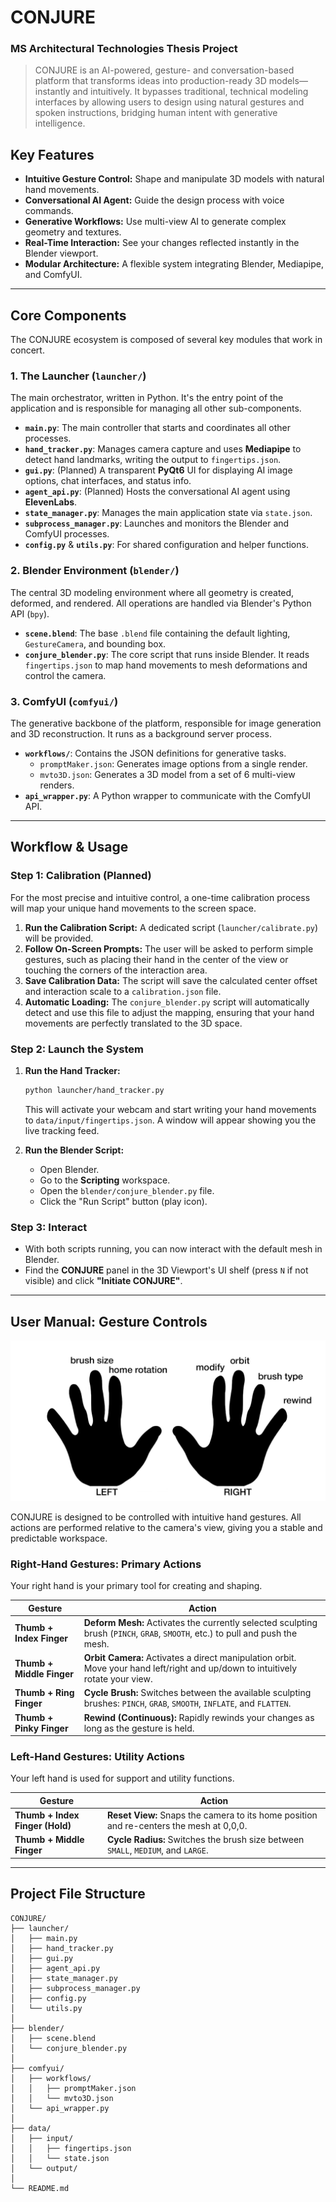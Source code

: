 # CONJURE
### MS Architectural Technologies Thesis Project

> CONJURE is an AI-powered, gesture- and conversation-based platform that transforms ideas into production-ready 3D models—instantly and intuitively. It bypasses traditional, technical modeling interfaces by allowing users to design using natural gestures and spoken instructions, bridging human intent with generative intelligence.

## Key Features
- **Intuitive Gesture Control:** Shape and manipulate 3D models with natural hand movements.
- **Conversational AI Agent:** Guide the design process with voice commands.
- **Generative Workflows:** Use multi-view AI to generate complex geometry and textures.
- **Real-Time Interaction:** See your changes reflected instantly in the Blender viewport.
- **Modular Architecture:** A flexible system integrating Blender, Mediapipe, and ComfyUI.

---

## Core Components

The CONJURE ecosystem is composed of several key modules that work in concert.

### 1. The Launcher (`launcher/`)
The main orchestrator, written in Python. It's the entry point of the application and is responsible for managing all other sub-components.

- **`main.py`**: The main controller that starts and coordinates all other processes.
- **`hand_tracker.py`**: Manages camera capture and uses **Mediapipe** to detect hand landmarks, writing the output to `fingertips.json`.
- **`gui.py`**: (Planned) A transparent **PyQt6** UI for displaying AI image options, chat interfaces, and status info.
- **`agent_api.py`**: (Planned) Hosts the conversational AI agent using **ElevenLabs**.
- **`state_manager.py`**: Manages the main application state via `state.json`.
- **`subprocess_manager.py`**: Launches and monitors the Blender and ComfyUI processes.
- **`config.py`** & **`utils.py`**: For shared configuration and helper functions.

### 2. Blender Environment (`blender/`)
The central 3D modeling environment where all geometry is created, deformed, and rendered. All operations are handled via Blender's Python API (`bpy`).

- **`scene.blend`**: The base `.blend` file containing the default lighting, `GestureCamera`, and bounding box.
- **`conjure_blender.py`**: The core script that runs inside Blender. It reads `fingertips.json` to map hand movements to mesh deformations and control the camera.

### 3. ComfyUI (`comfyui/`)
The generative backbone of the platform, responsible for image generation and 3D reconstruction. It runs as a background server process.

- **`workflows/`**: Contains the JSON definitions for generative tasks.
  - `promptMaker.json`: Generates image options from a single render.
  - `mvto3D.json`: Generates a 3D model from a set of 6 multi-view renders.
- **`api_wrapper.py`**: A Python wrapper to communicate with the ComfyUI API.

---

## Workflow & Usage

### Step 1: Calibration (Planned)

For the most precise and intuitive control, a one-time calibration process will map your unique hand movements to the screen space.

1.  **Run the Calibration Script:** A dedicated script (`launcher/calibrate.py`) will be provided.
2.  **Follow On-Screen Prompts:** The user will be asked to perform simple gestures, such as placing their hand in the center of the view or touching the corners of the interaction area.
3.  **Save Calibration Data:** The script will save the calculated center offset and interaction scale to a `calibration.json` file.
4.  **Automatic Loading:** The `conjure_blender.py` script will automatically detect and use this file to adjust the mapping, ensuring that your hand movements are perfectly translated to the 3D space.

### Step 2: Launch the System

1.  **Run the Hand Tracker:**
    ```bash
    python launcher/hand_tracker.py
    ```
    This will activate your webcam and start writing your hand movements to `data/input/fingertips.json`. A window will appear showing you the live tracking feed.

2.  **Run the Blender Script:**
    - Open Blender.
    - Go to the **Scripting** workspace.
    - Open the `blender/conjure_blender.py` file.
    - Click the "Run Script" button (play icon).

### Step 3: Interact

- With both scripts running, you can now interact with the default mesh in Blender.
- Find the **CONJURE** panel in the 3D Viewport's UI shelf (press `N` if not visible) and click **"Initiate CONJURE"**.

---

## User Manual: Gesture Controls

![Gesture Control Diagram](HAND%20INSTRUCTIONS.png)

CONJURE is designed to be controlled with intuitive hand gestures. All actions are performed relative to the camera's view, giving you a stable and predictable workspace.

### Right-Hand Gestures: Primary Actions

Your right hand is your primary tool for creating and shaping.

| Gesture                 | Action                                                                                                                             |
| ----------------------- | ---------------------------------------------------------------------------------------------------------------------------------- |
| **Thumb + Index Finger**  | **Deform Mesh:** Activates the currently selected sculpting brush (`PINCH`, `GRAB`, `SMOOTH`, etc.) to pull and push the mesh.      |
| **Thumb + Middle Finger** | **Orbit Camera:** Activates a direct manipulation orbit. Move your hand left/right and up/down to intuitively rotate your view.    |
| **Thumb + Ring Finger**   | **Cycle Brush:** Switches between the available sculpting brushes: `PINCH`, `GRAB`, `SMOOTH`, `INFLATE`, and `FLATTEN`.            |
| **Thumb + Pinky Finger**  | **Rewind (Continuous):** Rapidly rewinds your changes as long as the gesture is held.                                            |

### Left-Hand Gestures: Utility Actions

Your left hand is used for support and utility functions.

| Gesture                            | Action                                                                              |
| ---------------------------------- | ----------------------------------------------------------------------------------- |
| **Thumb + Index Finger (Hold)**    | **Reset View:** Snaps the camera to its home position and re-centers the mesh at 0,0,0. |
| **Thumb + Middle Finger**          | **Cycle Radius:** Switches the brush size between `SMALL`, `MEDIUM`, and `LARGE`.     |

---

## Project File Structure
```
CONJURE/
├── launcher/
│   ├── main.py
│   ├── hand_tracker.py
│   ├── gui.py
│   ├── agent_api.py
│   ├── state_manager.py
│   ├── subprocess_manager.py
│   ├── config.py
│   └── utils.py
│
├── blender/
│   ├── scene.blend
│   └── conjure_blender.py
│
├── comfyui/
│   ├── workflows/
│   │   ├── promptMaker.json
│   │   └── mvto3D.json
│   └── api_wrapper.py
│
├── data/
│   ├── input/
│   │   ├── fingertips.json
│   │   └── state.json
│   └── output/
│
└── README.md
```

